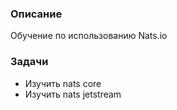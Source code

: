 ### Описание
Обучение по использованию Nats.io
### Задачи
- Изучить nats core
- Изучить nats jetstream
